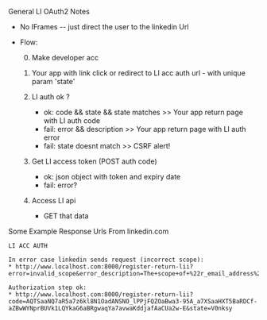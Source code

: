 General LI OAuth2 Notes

* No IFrames -- just direct the user to the linkedin Url

* Flow:

	0. Make developer acc
	
	1. Your app with link click or redirect to LI acc auth url
			- with unique param 'state'
	
	2. LI auth ok ?
		* ok: code && state && state matches >> Your app return page with LI auth code
		* fail: error && description >> Your app return page with LI auth error
		* fail: state doesnt match >> CSRF alert!
	
	3. Get LI access token (POST auth code)
		* ok: json object with token and expiry date
		* fail: error?
		
	4. Access LI api
		* GET that data

Some Example Response Urls From linkedin.com

	LI ACC AUTH
	
  	In error case linkedin sends request (incorrect scope):                                                           
  	* http://www.localhost.com:8000/register-return-lii?error=invalid_scope&error_description=The+scope+of+%22r_email_address%22+is+unknown%2E+Please+check+that+it%27s+property+spelled+and+a+valid+value%2E

  	Authorization step ok:
  	* http://www.localhost.com:8000/register-return-lii?code=AQTSaaNQ7aR5a7z6kl8N1OadANSNO_lPPjFQZOaBwa3-95A_a7XSaaHXT5BaRDCf-aZBwWYNprBUVk1LQYkaG6aBRgwaqYa7avwaKddjafAaCUa2w-E&state=V0nksy
                                                                                                                   

